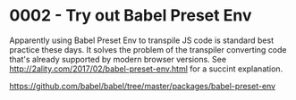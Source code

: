 # 0002 - Try out Babel Preset Env

Apparently using Babel Preset Env to transpile JS code is standard best practice these days. It solves the problem of the transpiler converting code that's already supported by modern browser versions. See http://2ality.com/2017/02/babel-preset-env.html for a succint explanation.

https://github.com/babel/babel/tree/master/packages/babel-preset-env
